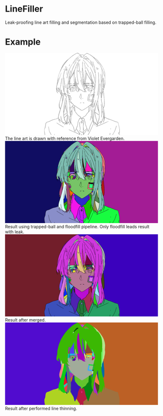 # LineFiller
Leak-proofing line art filling and segmentation based on trapped-ball filling.

# Example
<img src="example.png"/>
The line art is drawn with reference from Violet Evergarden.

<img src="fills.png"/>
Result using trapped-ball and floodfill pipeline. Only floodfill leads result with leak.

<img src="fills_merged.png"/>
Result after merged.

<img src="fills_merged_no_contour.png"/>
Result after performed line thinning.
